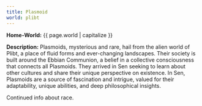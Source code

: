 ```yaml
---
title: Plasmoid
world: plibt
---
```


**Home-World:** {{ page.world | capitalize }}

**Description:** Plasmoids, mysterious and rare, hail from the alien world of Plibt, a place of fluid forms and ever-changing landscapes. Their society is built around the Ebbian Communion, a belief in a collective consciousness that connects all Plasmoids. They arrived in Sen seeking to learn about other cultures and share their unique perspective on existence. In Sen, Plasmoids are a source of fascination and intrigue, valued for their adaptability, unique abilities, and deep philosophical insights.

<!--more-->

<div class="todo">Continued info about race.</div>